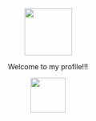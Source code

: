 <div id="header" align="center">
  <img src="https://i.giphy.com/media/v1.Y2lkPTc5MGI3NjExMm9jdTY4cWd5NGIxaHNwMTBrcWJjc29lcDN6bnAzMHAyN3YzdnllMSZlcD12MV9pbnRlcm5hbF9naWZfYnlfaWQmY3Q9Zw/OpBA2nKQog7LENz8Of/giphy.gif" height="95" width="95">
  <p>Welcome to my profile!!!<p/>
<div/>
<div id="tools" align="center">
  <img src="https://cdn.jsdelivr.net/gh/devicons/devicon@latest/icons/python/python-original-wordmark.svg" height=70 width=70/>
<div/>